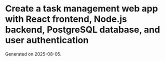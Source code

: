 # Create a task management web app with React frontend, Node.js backend, PostgreSQL database, and user authentication

Generated on 2025-08-05.
